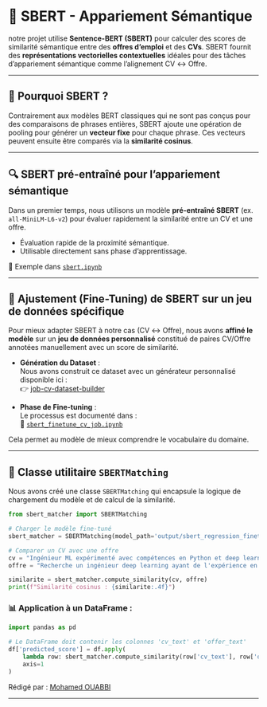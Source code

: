 # 🤖 SBERT - Appariement Sémantique

notre projet utilise **Sentence-BERT (SBERT)** pour calculer des scores de similarité sémantique entre des **offres d’emploi** et des **CVs**. SBERT fournit des **représentations vectorielles contextuelles** idéales pour des tâches d’appariement sémantique comme l’alignement CV ↔ Offre.

---

## 🧠 Pourquoi SBERT ?

Contrairement aux modèles BERT classiques qui ne sont pas conçus pour des comparaisons de phrases entières, SBERT ajoute une opération de pooling pour générer un **vecteur fixe** pour chaque phrase. Ces vecteurs peuvent ensuite être comparés via la **similarité cosinus**.

---

## 🔍 SBERT pré-entraîné pour l’appariement sémantique

Dans un premier temps, nous utilisons un modèle **pré-entraîné SBERT** (ex. `all-MiniLM-L6-v2`) pour évaluer rapidement la similarité entre un CV et une offre.

- Évaluation rapide de la proximité sémantique.
- Utilisable directement sans phase d’apprentissage.

🧪 Exemple dans [`sbert.ipynb`](./sbert.ipynb)

---

## 🔧 Ajustement (Fine-Tuning) de SBERT sur un jeu de données spécifique

Pour mieux adapter SBERT à notre cas (CV ↔ Offre), nous avons **affiné le modèle** sur un **jeu de données personnalisé** constitué de paires CV/Offre annotées manuellement avec un score de similarité.

- **Génération du Dataset** :  
  Nous avons construit ce dataset avec un générateur personnalisé disponible ici :  
  👉 [job-cv-dataset-builder](https://github.com/pfe2025project/job-cv-dataset-builder)

- **Phase de Fine-tuning** :  
  Le processus est documenté dans :  
  📄 [`sbert_finetune_cv_job.ipynb`](./sbert_finetune_cv_job.ipynb)

Cela permet au modèle de mieux comprendre le vocabulaire du domaine.

---

## 🧰 Classe utilitaire `SBERTMatching`

Nous avons créé une classe `SBERTMatching` qui encapsule la logique de chargement du modèle et de calcul de la similarité.

```python
from sbert_matcher import SBERTMatching

# Charger le modèle fine-tuné
sbert_matcher = SBERTMatching(model_path='output/sbert_regression_finetuned')

# Comparer un CV avec une offre
cv = "Ingénieur ML expérimenté avec compétences en Python et deep learning."
offre = "Recherche un ingénieur deep learning ayant de l'expérience en Python."

similarite = sbert_matcher.compute_similarity(cv, offre)
print(f"Similarité cosinus : {similarite:.4f}")
```

### 📊 Application à un DataFrame :


```python 
import pandas as pd

# Le DataFrame doit contenir les colonnes 'cv_text' et 'offer_text'
df['predicted_score'] = df.apply(
    lambda row: sbert_matcher.compute_similarity(row['cv_text'], row['offer_text']),
    axis=1
)
```


Rédigé par : [Mohamed OUABBI](https://github.com/mouabbi)

--- 